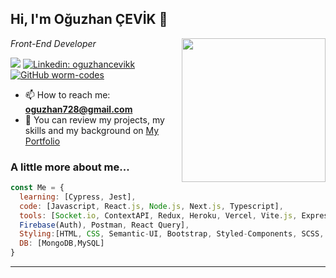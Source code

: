 <h2> Hi, I'm Oğuzhan ÇEVİK 👋</h2>
<img align='right' src="https://media.giphy.com/media/fwbZnTftCXVocKzfxR/giphy.gif" width="230">
<p><em>Front-End Developer 
</em></p>

![](https://komarev.com/ghpvc/?username=worm-codes&color=yellow)
[![Linkedin: oguzhancevikk](https://img.shields.io/badge/-oguzhancevikk-blue?style=flat-square&logo=Linkedin&logoColor=white&link=https://www.linkedin.com/in/oguzhancevikk/)](https://www.linkedin.com/in/oguzhancevikk/)
[![GitHub worm-codes](https://img.shields.io/github/followers/worm-codes?label=follow&style=social)](https://github.com/worm-codes)

- 📫 How to reach me: **oguzhan728@gmail.com**
- 🌱 You can review my projects, my skills and my background on [My Portfolio](https://oguzhancevik.dev/)



###  A little more about me...  

```javascript
const Me = {
  learning: [Cypress, Jest],
  code: [Javascript, React.js, Node.js, Next.js, Typescript],
  tools: [Socket.io, ContextAPI, Redux, Heroku, Vercel, Vite.js, Express.js,
  Firebase(Auth), Postman, React Query],
  Styling:[HTML, CSS, Semantic-UI, Bootstrap, Styled-Components, SCSS, Motion Library, Ant Design, Material UI]
  DB: [MongoDB,MySQL]
}
```


---
